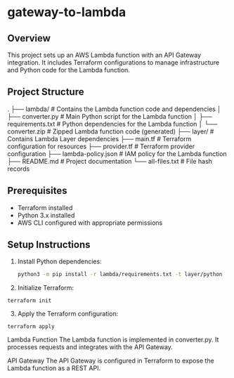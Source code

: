# gateway-to-lambda

## Overview
This project sets up an AWS Lambda function with an API Gateway integration. It includes Terraform configurations to manage infrastructure and Python code for the Lambda function.

## Project Structure
. ├── lambda/ # Contains the Lambda function code and dependencies │ ├── converter.py # Main Python script for the Lambda function │ ├── requirements.txt # Python dependencies for the Lambda function │ └── converter.zip # Zipped Lambda function code (generated) ├── layer/ # Contains Lambda Layer dependencies ├── main.tf # Terraform configuration for resources ├── provider.tf # Terraform provider configuration ├── lambda-policy.json # IAM policy for the Lambda function ├── README.md # Project documentation └── all-files.txt # File hash records

## Prerequisites
- Terraform installed
- Python 3.x installed
- AWS CLI configured with appropriate permissions

## Setup Instructions
1. Install Python dependencies:
   ```sh
   python3 -m pip install -r lambda/requirements.txt -t layer/python


2. Initialize Terraform:
```
terraform init
```
3. Apply the Terraform configuration:

```
terraform apply
```

Lambda Function
The Lambda function is implemented in converter.py. It processes requests and integrates with the API Gateway.

API Gateway
The API Gateway is configured in Terraform to expose the Lambda function as a REST API.


